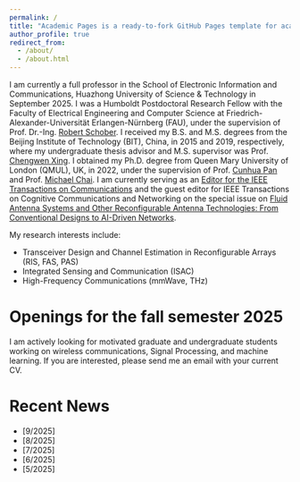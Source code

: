 ```yaml
---
permalink: /
title: "Academic Pages is a ready-to-fork GitHub Pages template for academic personal websites"
author_profile: true
redirect_from: 
  - /about/
  - /about.html
---
```


I am currently a full professor in the School of Electronic Information and Communications, Huazhong University of Science & Technology in September 2025. I was a Humboldt Postdoctoral Research Fellow with the Faculty of Electrical Engineering and Computer Science at Friedrich-Alexander-Universität Erlangen-Nürnberg (FAU), under the supervision of Prof. Dr.-Ing. [Robert Schober](https://www.idc.tf.fau.eu/person/robert-schober/#Publications). I received my B.S. and M.S. degrees from the Beijing Institute of Technology (BIT), China, in 2015 and 2019, respectively, where my undergraduate thesis advisor and M.S. supervisor was Prof. [Chengwen Xing](https://pure.bit.edu.cn/en/persons/chengwen-xing). I obtained my Ph.D. degree from Queen Mary University of London (QMUL), UK, in 2022, under the supervision of Prof. [Cunhua Pan](https://radio.seu.edu.cn/newenglish/pch_en/main.psp) and Prof. [Michael Chai](https://www.eecs.qmul.ac.uk/~michaelc/). I am currently serving as an [Editor for the IEEE Transactions on Communications](https://www.comsoc.org/publications/journals/ieee-tcom/ieee-transactions-communications-editorial-board) and the guest editor for IEEE Transactions on Cognitive Communications and Networking on the special issue on [Fluid Antenna Systems and Other Reconfigurable Antenna Technologies: From Conventional Designs to AI-Driven Networks](https://www.comsoc.org/publications/journals/ieee-tccn/cfp/fluid-antenna-systems-and-other-reconfigurable-antenna).

My research interests include:
- Transceiver Design and Channel Estimation in Reconfigurable Arrays (RIS, FAS, PAS)
- Integrated Sensing and Communication (ISAC)
- High-Frequency Communications (mmWave, THz)

Openings for the fall semester 2025
======
I am actively looking for motivated graduate and undergraduate students working on wireless communications, Signal Processing, and machine learning. If you are interested, please send me an email with your current CV.


Recent News
======

- [9/2025]
- [8/2025]
- [7/2025]
- [6/2025]
- [5/2025]

